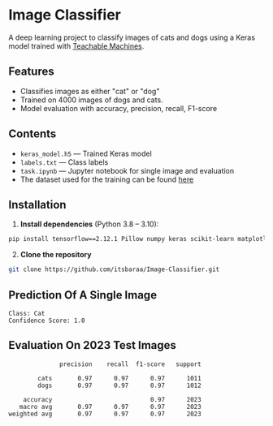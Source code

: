 # Image Classifier

A deep learning project to classify images of cats and dogs using a Keras model trained with [Teachable Machines](https://teachablemachine.withgoogle.com/).

## Features
- Classifies images as either "cat" or "dog"
- Trained on 4000 images of dogs and cats.
- Model evaluation with accuracy, precision, recall, F1-score

## Contents
- `keras_model.h5` — Trained Keras model
- `labels.txt` — Class labels
- `task.ipynb` — Jupyter notebook for single image and evaluation
- The dataset used for the training can be found [here](https://www.kaggle.com/datasets/tongpython/cat-and-dog)

## Installation
1. **Install dependencies** (Python 3.8 – 3.10):
```bash
pip install tensorflow==2.12.1 Pillow numpy keras scikit-learn matplotlib tqdm
```
2. **Clone the repository**
```bash
git clone https://github.com/itsbaraa/Image-Classifier.git
```
  
## Prediction Of A Single Image
```
Class: Cat
Confidence Score: 1.0
```
## Evaluation On 2023 Test Images
```
              precision    recall  f1-score   support

        cats       0.97      0.97      0.97      1011
        dogs       0.97      0.97      0.97      1012

    accuracy                           0.97      2023
   macro avg       0.97      0.97      0.97      2023
weighted avg       0.97      0.97      0.97      2023
```

